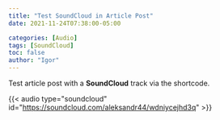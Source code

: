 ```yaml
---
title: "Test SoundCloud in Article Post"
date: 2021-11-24T07:38:00-05:00

categories: [Audio]
tags: [SoundCloud]
toc: false
author: "Igor"
---
```


Test article post with a **SoundCloud** track via the shortcode.

<!--more-->

{{< audio type="soundcloud" id="https://soundcloud.com/aleksandr44/wdniycejhd3q" >}}
